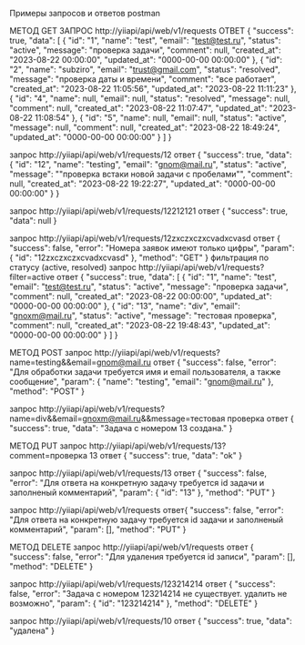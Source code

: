 Примеры запросов и ответов postman

МЕТОД GET
ЗАПРОС http://yiiapi/api/web/v1/requests
ОТВЕТ {
    "success": true,
    "data": [
        {
            "id": "1",
            "name": "test",
            "email": "test@test.ru",
            "status": "active",
            "message": "проверка задачи",
            "comment": null,
            "created_at": "2023-08-22 00:00:00",
            "updated_at": "0000-00-00 00:00:00"
        },
        {
            "id": "2",
            "name": "subziro",
            "email": "trust@gmail.com",
            "status": "resolved",
            "message": "проверка даты и времени",
            "comment": "все работает",
            "created_at": "2023-08-22 11:05:56",
            "updated_at": "2023-08-22 11:11:23"
        },
        {
            "id": "4",
            "name": null,
            "email": null,
            "status": "resolved",
            "message": null,
            "comment": null,
            "created_at": "2023-08-22 11:07:47",
            "updated_at": "2023-08-22 11:08:54"
        },
        {
            "id": "5",
            "name": null,
            "email": null,
            "status": "active",
            "message": null,
            "comment": null,
            "created_at": "2023-08-22 18:49:24",
            "updated_at": "0000-00-00 00:00:00"
        }
    ]
}

запрос http://yiiapi/api/web/v1/requests/12
ответ {
    "success": true,
    "data": {
        "id": "12",
        "name": "testing",
        "email": "gnom@mail.ru",
        "status": "active",
        "message": "\"проверка встаки новой задачи с пробелами\"",
        "comment": null,
        "created_at": "2023-08-22 19:22:27",
        "updated_at": "0000-00-00 00:00:00"
    }
}

запрос http://yiiapi/api/web/v1/requests/12212121
ответ {
    "success": true,
    "data": null
}


запрос http://yiiapi/api/web/v1/requests/12zxczxczxcvadxcvasd
ответ {
    "success": false,
    "error": "Номера заявок имеют только цифры",
    "param": {
        "id": "12zxczxczxcvadxcvasd"
    },
    "method": "GET"
}
фильтрация по статусу (active, resolved)
запрос http://yiiapi/api/web/v1/requests?filter=active
ответ {
    "success": true,
    "data": [
        {
            "id": "1",
            "name": "test",
            "email": "test@test.ru",
            "status": "active",
            "message": "проверка задачи",
            "comment": null,
            "created_at": "2023-08-22 00:00:00",
            "updated_at": "0000-00-00 00:00:00"
        },
        {
            "id": "13",
            "name": "div",
            "email": "gnoxm@mail.ru",
            "status": "active",
            "message": "тестовая проверка",
            "comment": null,
            "created_at": "2023-08-22 19:48:43",
            "updated_at": "0000-00-00 00:00:00"
        }
    ]
}


МЕТОД POST
запрос http://yiiapi/api/web/v1/requests?name=testing&&email=gnom@mail.ru
ответ {
    "success": false,
    "error": "Для обработки задачи требуется имя и email пользователя, а также сообщение",
    "param": {
        "name": "testing",
        "email": "gnom@mail.ru"
    },
    "method": "POST"
}

запрос http://yiiapi/api/web/v1/requests?name=div&&email=gnoxm@mail.ru&&message=тестовая проверка
ответ {
    "success": true,
    "data": "Задача с номером 13 создана."
}



МЕТОД PUT
запрос http://yiiapi/api/web/v1/requests/13?comment=проверка 13
ответ {
    "success": true,
    "data": "ok"
   }
   
запрос http://yiiapi/api/web/v1/requests/13
ответ {
    "success": false,
    "error": "Для ответа на конкретную задачу требуется id задачи и заполненый комментарий",
    "param": {
        "id": "13"
    },
    "method": "PUT"
}

запрос http://yiiapi/api/web/v1/requests
ответ{
    "success": false,
    "error": "Для ответа на конкретную задачу требуется id задачи и заполненый комментарий",
    "param": [],
    "method": "PUT"
}   

МЕТОД DELETE
запрос http://yiiapi/api/web/v1/requests
ответ {
    "success": false,
    "error": "Для удаления требуется id записи",
    "param": [],
    "method": "DELETE"
}

запрос http://yiiapi/api/web/v1/requests/123214214
ответ {
    "success": false,
    "error": "Задача с номером 123214214 не существует. удалить не возможно",
    "param": {
        "id": "123214214"
    },
    "method": "DELETE"
}

запрос http://yiiapi/api/web/v1/requests/10
ответ {
    "success": true,
    "data": "удалена"
}


